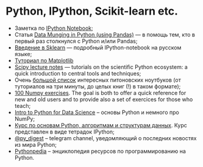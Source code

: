 # Python, IPython, Scikit-learn etc.

* Заметка по [IPython Notebook](http://re9ulus.github.io/2016/01/09/ipython-notebook/);
* Статья [Data Munging in Python (using Pandas)](http://www.analyticsvidhya.com/blog/2014/09/data-munging-python-using-pandas-baby-steps-python/) — в помощь тем, кто в первый раз столкнулся с Python и/или Pandas;
* [Введение в Sklearn](https://github.com/Dyakonov/notebooks/blob/master/dj_sklearn_intro.ipynb) — подробный IPython-notebook на русском языке;
* [Туториал по Matplotlib](http://www.labri.fr/perso/nrougier/teaching/matplotlib/matplotlib.html)
* [Scipy lecture notes](http://www.scipy-lectures.org/index.html) — tutorials on the scientific Python ecosystem: a quick introduction to central tools and techniques;
* Очень [большой список](https://github.com/ipython/ipython/wiki/A-gallery-of-interesting-IPython-Notebooks) интересных питоновских ноутбуков (от туториалов на три минуты, до целых книг (!) в таком формате);
* [100 Numpy exercises](http://www.labri.fr/perso/nrougier/teaching/numpy.100/index.html). The goal is both to offer a quick reference for new and old users and to provide also a set of exercices for those who teach;
* [Intro to Python for Data Science](https://www.datacamp.com/courses/intro-to-python-for-data-science) – основы Python и немного про NumPy;
* [Курс по основам Python, алгоритмам и структурам данных](https://github.com/Yorko/python_intro). Курс представлен в виде тетрадок IPython;
* [@py_digest](https://telegram.me/py_digest) – telegram channel, уведомляющий о последних новостях из мира Python;
* [Pythonpedia](https://pythonpedia.com/) – энциклопедия ресурсов по программированию на Python.
